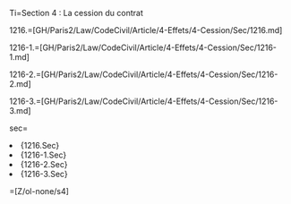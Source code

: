 Ti=Section 4 : La cession du contrat

1216.=[GH/Paris2/Law/CodeCivil/Article/4-Effets/4-Cession/Sec/1216.md]

1216-1.=[GH/Paris2/Law/CodeCivil/Article/4-Effets/4-Cession/Sec/1216-1.md]

1216-2.=[GH/Paris2/Law/CodeCivil/Article/4-Effets/4-Cession/Sec/1216-2.md]

1216-3.=[GH/Paris2/Law/CodeCivil/Article/4-Effets/4-Cession/Sec/1216-3.md]

sec=<ol-none><li>{1216.Sec}</li><li>{1216-1.Sec}</li><li>{1216-2.Sec}</li><li>{1216-3.Sec}</li></ol>

=[Z/ol-none/s4]